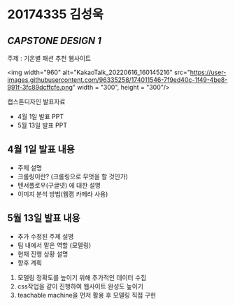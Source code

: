 # 20174335 김성욱
## _CAPSTONE DESIGN 1_


주제 : 기온별 패션 추천 웹사이트

<img width="960" alt="KakaoTalk_20220616_160145216" src="https://user-images.githubusercontent.com/96335258/174011546-7f9ed40c-1f49-4be8-991f-3fc89dcffcfe.png" width = "300", height = "300"/>


캡스톤디자인 발표자료 

- 4월 1일 발표 PPT
- 5월 13일 발표 PPT

## 4월 1일 발표 내용

- 주제 설명
- 크롤링이란? (크롤링으로 무엇을 할 것인가)
- 텐서플로우(구글넷) 에 대한 설명
- 이미지 분석 방법(웹캠 카메라 사용)


## 5월 13일 발표 내용


- 추가 수정된 주제 설명
- 팀 내에서 맡은 역할 (모델링)
- 현재 진행 상황 설명
- 향후 계획
 1. 모델링 정확도를 높이기 위해 추가적인 데이터 수집
 2. css작업을 같이 진행하여 웹사이트 완성도 높이기
 3. teachable machine을 먼저 활용 후 모델링 직접 구현












